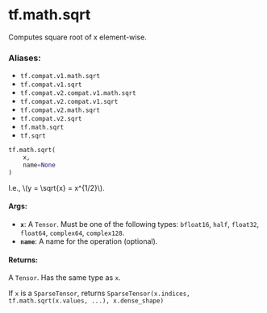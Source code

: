 <div itemscope itemtype="http://developers.google.com/ReferenceObject">
<meta itemprop="name" content="tf.math.sqrt" />
<meta itemprop="path" content="Stable" />
</div>

# tf.math.sqrt

Computes square root of x element-wise.

### Aliases:

* `tf.compat.v1.math.sqrt`
* `tf.compat.v1.sqrt`
* `tf.compat.v2.compat.v1.math.sqrt`
* `tf.compat.v2.compat.v1.sqrt`
* `tf.compat.v2.math.sqrt`
* `tf.compat.v2.sqrt`
* `tf.math.sqrt`
* `tf.sqrt`

``` python
tf.math.sqrt(
    x,
    name=None
)
```

<!-- Placeholder for "Used in" -->

I.e., \\(y = \sqrt{x} = x^{1/2}\\).

#### Args:


* <b>`x`</b>: A `Tensor`. Must be one of the following types: `bfloat16`, `half`, `float32`, `float64`, `complex64`, `complex128`.
* <b>`name`</b>: A name for the operation (optional).


#### Returns:

A `Tensor`. Has the same type as `x`.

If `x` is a `SparseTensor`, returns
`SparseTensor(x.indices, tf.math.sqrt(x.values, ...), x.dense_shape)`
